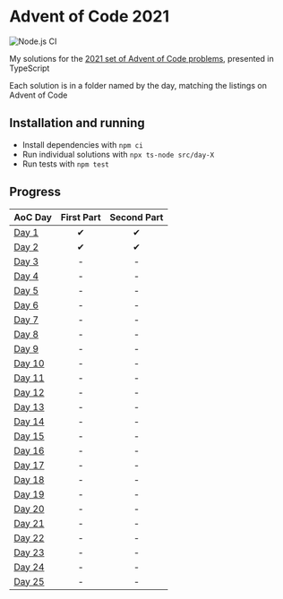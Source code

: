# Advent of Code 2021
![Node.js CI](https://github.com/WillGresham/AdventOfCode2021/workflows/Node.js%20CI/badge.svg?branch=main)

My solutions for the [2021 set of Advent of Code problems](https://adventofcode.com/2021/), presented in TypeScript

Each solution is in a folder named by the day, matching the listings on Advent of Code

## Installation and running
- Install dependencies with `npm ci`
- Run individual solutions with `npx ts-node src/day-X`
- Run tests with `npm test`

## Progress
| AoC Day  | First Part | Second Part |
|---|:---:|:---:|
| [Day 1](https://github.com/WillGresham/AdventOfCode2021/tree/master/src/day-01)| ✔ | ✔ |
| [Day 2](https://github.com/WillGresham/AdventOfCode2021/tree/master/src/day-02)| ✔ | ✔ |
| [Day 3](https://github.com/WillGresham/AdventOfCode2021/tree/master/src/day-03)| - | - |
| [Day 4](https://github.com/WillGresham/AdventOfCode2021/tree/master/src/day-04)| - | - |
| [Day 5](https://github.com/WillGresham/AdventOfCode2021/tree/master/src/day-05)| - | - |
| [Day 6](https://github.com/WillGresham/AdventOfCode2021/tree/master/src/day-06)| - | - |
| [Day 7](https://github.com/WillGresham/AdventOfCode2021/tree/master/src/day-07)| - | - |
| [Day 8](https://github.com/WillGresham/AdventOfCode2021/tree/master/src/day-08)| - | - |
| [Day 9](https://github.com/WillGresham/AdventOfCode2021/tree/master/src/day-09)| - | - |
| [Day 10](https://github.com/WillGresham/AdventOfCode2021/tree/master/src/day-10)| - | - |
| [Day 11](https://github.com/WillGresham/AdventOfCode2021/tree/master/src/day-11)| - | - |
| [Day 12](https://github.com/WillGresham/AdventOfCode2021/tree/master/src/day-12)| - | - |
| [Day 13](https://github.com/WillGresham/AdventOfCode2021/tree/master/src/day-13)| - | - |
| [Day 14](https://github.com/WillGresham/AdventOfCode2021/tree/master/src/day-14)| - | - |
| [Day 15](https://github.com/WillGresham/AdventOfCode2021/tree/master/src/day-15)| - | - |
| [Day 16](https://github.com/WillGresham/AdventOfCode2021/tree/master/src/day-16)| - | - |
| [Day 17](https://github.com/WillGresham/AdventOfCode2021/tree/master/src/day-17)| - | - |
| [Day 18](https://github.com/WillGresham/AdventOfCode2021/tree/master/src/day-18)| - | - |
| [Day 19](https://github.com/WillGresham/AdventOfCode2021/tree/master/src/day-19)| - | - |
| [Day 20](https://github.com/WillGresham/AdventOfCode2021/tree/master/src/day-20)| - | - |
| [Day 21](https://github.com/WillGresham/AdventOfCode2021/tree/master/src/day-21)| - | - |
| [Day 22](https://github.com/WillGresham/AdventOfCode2021/tree/master/src/day-22)| - | - |
| [Day 23](https://github.com/WillGresham/AdventOfCode2021/tree/master/src/day-23)| - | - |
| [Day 24](https://github.com/WillGresham/AdventOfCode2021/tree/master/src/day-24)| - | - |
| [Day 25](https://github.com/WillGresham/AdventOfCode2021/tree/master/src/day-25)| - | - |
